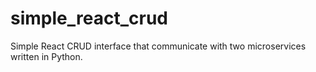 # simple_react_crud
Simple React CRUD interface that communicate with two microservices written in Python.
